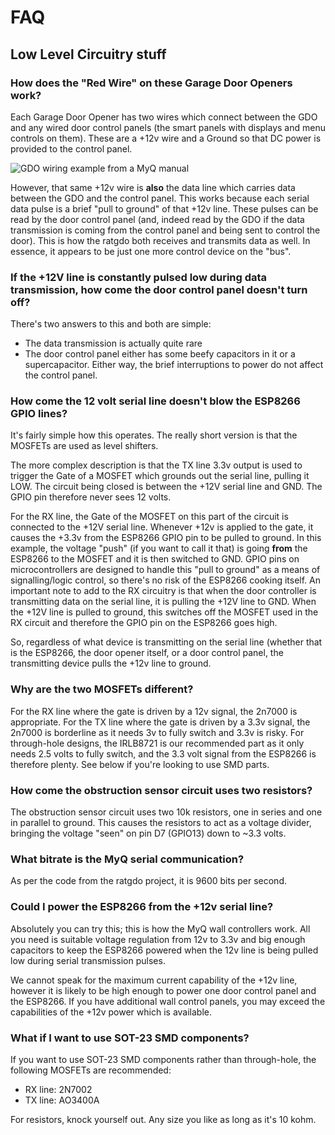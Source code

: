 # FAQ

## Low Level Circuitry stuff
### How does the "Red Wire" on these Garage Door Openers work?
Each Garage Door Opener has two wires which connect between the GDO and any wired door control panels (the smart panels with displays and menu controls on them).  These are a +12v wire and a Ground so that DC power is provided to the control panel.

![GDO wiring example from a MyQ manual](https://github.com/Kaldek/rat-ratgdo/blob/main/GDO%20wiring%20pinout%20example.png)

However, that same +12v wire is **also** the data line which carries data between the GDO and the control panel.  This works because each serial data pulse is a brief "pull to ground" of that +12v line.  These pulses can be read by the door control panel (and, indeed read by the GDO if the data transmission is coming from the control panel and being sent to control the door).  This is how the ratgdo both receives and transmits data as well.  In essence, it appears to be just one more control device on the "bus".

### If the +12V line is constantly pulsed low during data transmission, how come the door control panel doesn't turn off?
There's two answers to this and both are simple:
- The data transmission is actually quite rare
- The door control panel either has some beefy capacitors in it or a supercapacitor.  Either way, the brief interruptions to power do not affect the control panel.

### How come the 12 volt serial line doesn't blow the ESP8266 GPIO lines?
It's fairly simple how this operates.  The really short version is that the MOSFETs are used as level shifters. 

The more complex description is that the TX line 3.3v output is used to trigger the Gate of a MOSFET which grounds out the serial line, pulling it LOW.  The circuit being closed is between the +12V serial line and GND.  The GPIO pin therefore never sees 12 volts.  

For the RX line, the Gate of the MOSFET on this part of the circuit is connected to the +12V serial line.  Whenever +12v is applied to the gate, it causes the +3.3v from the ESP8266 GPIO pin to be pulled to ground.  In this example, the voltage "push" (if you want to call it that) is going **from** the ESP8266 to the MOSFET and it is then switched to GND.  GPIO pins on microcontrollers are designed to handle this "pull to ground" as a means of signalling/logic control, so there's no risk of the ESP8266 cooking itself.  An important note to add to the RX circuitry is that when the door controller is transmitting data on the serial line, it is pulling the +12V line to GND.  When the +12V line is pulled to ground, this switches off the MOSFET used in the RX circuit and therefore the GPIO pin on the ESP8266 goes high.

So, regardless of what device is transmitting on the serial line (whether that is the ESP8266, the door opener itself, or a door control panel, the transmitting device pulls the +12v line to ground.

### Why are the two MOSFETs different?
For the RX line where the gate is driven by a 12v signal, the 2n7000 is appropriate.  For the TX line where the gate is driven by a 3.3v signal, the 2n7000 is borderline as it needs 3v to fully switch and 3.3v is risky.  For through-hole designs, the IRLB8721 is our recommended part as it only needs 2.5 volts to fully switch, and the 3.3 volt signal from the ESP8266 is therefore plenty.  See below if you're looking to use SMD parts.

### How come the obstruction sensor circuit uses two resistors?
The obstruction sensor circuit uses two 10k resistors, one in series and one in parallel to ground.  This causes the resistors to act as a voltage divider, bringing the voltage "seen" on pin D7 (GPIO13) down to ~3.3 volts. 

### What bitrate is the MyQ serial communication?
As per the code from the ratgdo project, it is 9600 bits per second.

### Could I power the ESP8266 from the +12v serial line?
Absolutely you can try this; this is how the MyQ wall controllers work.  All you need is suitable voltage regulation from 12v to 3.3v and big enough capacitors to keep the ESP8266 powered when the 12v line is being pulled low during serial transmission pulses.

We cannot speak for the maximum current capability of the +12v line, however it is likely to be high enough to power one door control panel and the ESP8266.  If you have additional wall control panels, you may exceed the capabilities of the +12v power which is available.

### What if I want to use SOT-23 SMD components?
If you want to use SOT-23 SMD components rather than through-hole, the following MOSFETs are recommended:
- RX line: 2N7002
- TX line: AO3400A

For resistors, knock yourself out.  Any size you like as long as it's 10 kohm.

